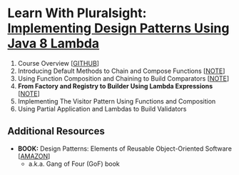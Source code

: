 # Learn With Pluralsight: [Implementing Design Patterns Using Java 8 Lambda][url.course]

1. Course Overview [[GITHUB][branch.gh.main]]
2. Introducing Default Methods to Chain and Compose Functions [[NOTE](2-IntroducingDefaultMethodsToChainAndComposeFunctions.note.md)]
3. Using Function Composition and Chaining to Build Comparators [[NOTE](3-UsingFunctionCompositionAndChainingToBuildComparators.note.md)]
4. **From Factory and Registry to Builder Using Lambda Expressions** [[NOTE](4-FromFactoryAndRegistryToBuilderUsingLambdaExpressions.note.md)]
5. Implementing The Visitor Pattern Using Functions and Composition
6. Using Partial Application and Lambdas to Build Validators

## Additional Resources

- **BOOK:** Design Patterns: Elements of Reusable Object-Oriented Software [[AMAZON][resource.book.DesignPatterns]]
  - a.k.a. Gang of Four (GoF) book

[url.course]: https://app.pluralsight.com/library/courses/implementing-design-patterns-java-8-lambda-expression
[branch.gh.main]: https://github.com/reinielfc/lrn-ps-java8-lambda-design-patterns/tree/main
[branch.gh.p4]: https://github.com/reinielfc/lrn-ps-java8-lambda-design-patterns/tree/4-FromFactoryAndRegistryToBuilderUsingLambdaExpressions
[branch.gh.p5]: https://github.com/reinielfc/lrn-ps-java8-lambda-design-patterns/tree/5-ImplementingTheVisitorPatternUsingFunctionsAndComposition
[branch.gh.p6]: https://github.com/reinielfc/lrn-ps-java8-lambda-design-patterns/tree/6-UsingPartialApplicationAndLambdasToBuildValidators
[resource.book.DesignPatterns]: https://www.amazon.com/Design-Patterns-Object-Oriented-Addison-Wesley-Professional-ebook/dp/B000SEIBB8